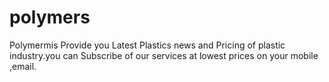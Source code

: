 polymers
========

Polymermis Provide you Latest Plastics news and Pricing of plastic industry.you can Subscribe of our services at lowest prices on your mobile ,email.
